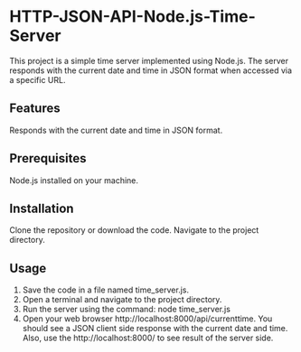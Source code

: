 # HTTP-JSON-API-Node.js-Time-Server

This project is a simple time server implemented using Node.js. The server responds with the current date and time in JSON format when accessed via a specific URL.

## Features
Responds with the current date and time in JSON format.

## Prerequisites
Node.js installed on your machine.

## Installation
Clone the repository or download the code.
Navigate to the project directory.

## Usage
1. Save the code in a file named time_server.js.
2. Open a terminal and navigate to the project directory.
3. Run the server using the command:
node time_server.js
4. Open your web browser http://localhost:8000/api/currenttime. You should see a JSON client side response with the current date and time. Also, use the http://localhost:8000/ to see result of the server side.
